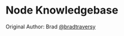 # Node Knowledgebase

Original Author:
Brad [@bradtraversy](https://github.com/bradtraversy/nodekb)
